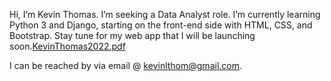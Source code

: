 Hi, I’m Kevin Thomas. I’m seeking a Data Analyst role.
I’m currently learning Python 3 and Django, starting on the front-end side with HTML, CSS, and Bootstrap. 
Stay tune for my web app that I will be launching soon.[KevinThomas2022.pdf](https://github.com/kevothom/kevothom/files/10405518/KevinThomas2022.pdf)

I can be reached by via email @ kevinlthom@gmail.com.
